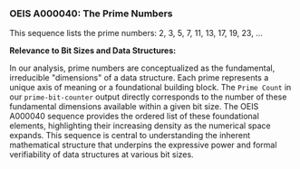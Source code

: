 ### OEIS A000040: The Prime Numbers

This sequence lists the prime numbers: 2, 3, 5, 7, 11, 13, 17, 19, 23, ...

**Relevance to Bit Sizes and Data Structures:**

In our analysis, prime numbers are conceptualized as the fundamental, irreducible "dimensions" of a data structure. Each prime represents a unique axis of meaning or a foundational building block. The `Prime Count` in our `prime-bit-counter` output directly corresponds to the number of these fundamental dimensions available within a given bit size. The OEIS A000040 sequence provides the ordered list of these foundational elements, highlighting their increasing density as the numerical space expands. This sequence is central to understanding the inherent mathematical structure that underpins the expressive power and formal verifiability of data structures at various bit sizes.